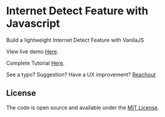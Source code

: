 # Internet Detect Feature with Javascript
Build a lightweight Internet Detect Feature with VanilaJS

View live demo  [Here](https://ojanti.github.io/Internet-Detect-Feature-with-Javascript/).

Complete Tutorial  [Here](http://ojanti.com/blog/Build-a-lightweight-Internet-Detect-Feature-with-VanilaJS).

See a typo? Suggestion? Have a UX improvement? [Reachout](http://ojanti.com/)

## License

The code is open source and available under the [MIT License](LICENSE.md).
